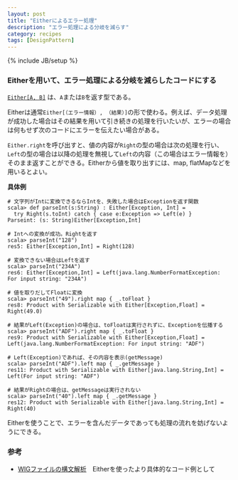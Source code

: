 ```yaml
---
layout: post
title: "Eitherによるエラー処理"
description: "エラー処理による分岐を減らす"
category: recipes
tags: [DesignPattern]
---
```

{% include JB/setup %}


### Eitherを用いて、エラー処理による分岐を減らしたコードにする

[`Either[A, B]`](http://www.scala-lang.org/api/current/index.html#scala.Either) は、`A`または`B`を返す型である。

Eitherは通常`Either[（エラー情報）, （結果）]`の形で使わる。例えば、データ処理が成功した場合はその結果を用いて引き続きの処理を行いたいが、エラーの場合は何もせず次のコードにエラーを伝えたい場合がある。 

`Either.right`を呼び出すと、値の内容が`Right`の型の場合は次の処理を行い、`Left`の型の場合は以降の処理を無視して`Left`の内容（この場合はエラー情報を）そのまま返すことができる。Eitherから値を取り出すには、map, flatMapなどを用いるとよい。


**具体例**

	# 文字列がIntに変換できるならIntを、失敗した場合はExceptionを返す関数
    scala> def parseInt(s:String) : Either[Exception, Int] =
	  try Right(s.toInt) catch { case e:Exception => Left(e) } 
    Parseint: (s: String)Either[Exception,Int]

	# Intへの変換が成功。Rightを返す
    scala> parseInt("128")
    res5: Either[Exception,Int] = Right(128)
    
	# 変換できない場合はLeftを返す
    scala> parseInt("234A")
    res6: Either[Exception,Int] = Left(java.lang.NumberFormatException: For input string: "234A")
    
    # 値を取りだしてFloatに変換
    scala> parseInt("49").right map { _.toFloat } 
    res8: Product with Serializable with Either[Exception,Float] = Right(49.0)

	# 結果がLeft(Exception)の場合は、toFloatは実行されずに、Exceptionを伝播する
	scala> parseInt("ADF").right map { _.toFloat }
	res9: Product with Serializable with Either[Exception,Float] = Left(java.lang.NumberFormatException: For input string: "ADF")

    # Left(Exception)であれば、その内容を表示(getMessage) 
    scala> parseInt("ADF").left map { _.getMessage } 
    res11: Product with Serializable with Either[java.lang.String,Int] = Left(For input string: "ADF")

	# 結果がRightの場合は、getMessageは実行されない
	scala> parseInt("40").left map { _.getMessage }
	res12: Product with Serializable with Either[java.lang.String,Int] = Right(40)

Eitherを使うことで、エラーを含んだデータであっても処理の流れを妨げないようにできる。

### 参考
 * [WIGファイルの構文解析]({{BASE_PATH}}/recipes/2012/07/18/wig/)　Eitherを使ったより具体的なコード例として

